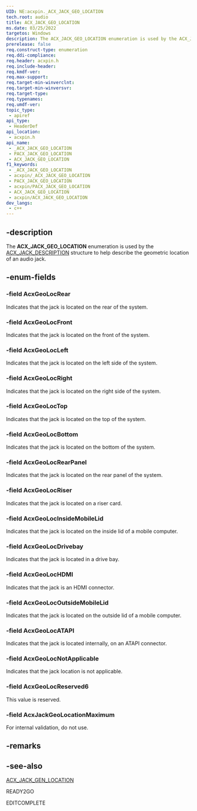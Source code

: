 ```yaml
---
UID: NE:acxpin._ACX_JACK_GEO_LOCATION
tech.root: audio
title: ACX_JACK_GEO_LOCATION
ms.date: 03/25/2022
targetos: Windows
description: The ACX_JACK_GEO_LOCATION enumeration is used by the ACX_JACK_DESCRIPTION structure to help describe the geometric location of an audio jack.
prerelease: false
req.construct-type: enumeration
req.ddi-compliance: 
req.header: acxpin.h
req.include-header: 
req.kmdf-ver: 
req.max-support: 
req.target-min-winverclnt: 
req.target-min-winversvr: 
req.target-type: 
req.typenames: 
req.umdf-ver: 
topic_type:
 - apiref
api_type:
 - HeaderDef
api_location:
 - acxpin.h
api_name:
 - _ACX_JACK_GEO_LOCATION
 - PACX_JACK_GEO_LOCATION
 - ACX_JACK_GEO_LOCATION
f1_keywords:
 - _ACX_JACK_GEO_LOCATION
 - acxpin/_ACX_JACK_GEO_LOCATION
 - PACX_JACK_GEO_LOCATION
 - acxpin/PACX_JACK_GEO_LOCATION
 - ACX_JACK_GEO_LOCATION
 - acxpin/ACX_JACK_GEO_LOCATION
dev_langs:
 - c++
---
```


## -description

The **ACX_JACK_GEO_LOCATION** enumeration is used by the [ACX_JACK_DESCRIPTION](ns-acxpin-acx_jack_description.md) structure to help describe the geometric location of an audio jack.

## -enum-fields

### -field AcxGeoLocRear

Indicates that the jack is located on the rear of the system.

### -field AcxGeoLocFront

Indicates that the jack is located on the front of the system.

### -field AcxGeoLocLeft

Indicates that the jack is located on the left side of the system.

### -field AcxGeoLocRight

Indicates that the jack is located on the right side of the system.

### -field AcxGeoLocTop

Indicates that the jack is located on the top of the system.

### -field AcxGeoLocBottom

Indicates that the jack is located on the bottom of the system.

### -field AcxGeoLocRearPanel

Indicates that the jack is located on the rear panel of the system.

### -field AcxGeoLocRiser

Indicates that the jack is located on a riser card.

### -field AcxGeoLocInsideMobileLid

Indicates that the jack is located on the inside lid of a mobile computer.

### -field AcxGeoLocDrivebay

Indicates that the jack is located in a drive bay.

### -field AcxGeoLocHDMI

Indicates that the jack is an HDMI connector.

### -field AcxGeoLocOutsideMobileLid

Indicates that the jack is located on the outside lid of a mobile computer.

### -field AcxGeoLocATAPI

Indicates that the jack is located internally, on an ATAPI connector.

### -field AcxGeoLocNotApplicable

Indicates that the jack location is not applicable.

### -field AcxGeoLocReserved6

This value is reserved.

### -field AcxJackGeoLocationMaximum

For internal validation, do not use.

## -remarks

## -see-also

[ACX_JACK_GEN_LOCATION](ne-acxpin-acx_jack_gen_location.md)

READY2GO

EDITCOMPLETE
